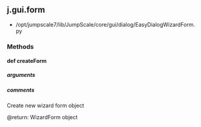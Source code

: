 ## j.gui.form

- /opt/jumpscale7/lib/JumpScale/core/gui/dialog/EasyDialogWizardForm.py

### Methods

#### def createForm 
##### arguments

##### comments

Create new wizard form object

@return: WizardForm object

